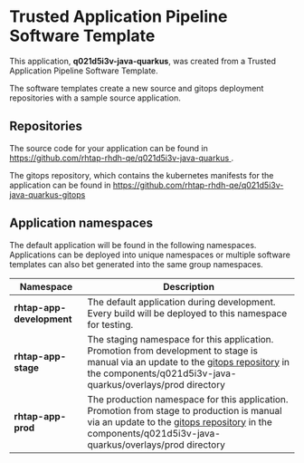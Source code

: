 # Trusted Application Pipeline Software Template

This application, **q021d5i3v-java-quarkus**, was created from a Trusted Application Pipeline Software Template.

The software templates create a new source and gitops deployment repositories with a sample source application. 

## Repositories

The source code for your application can be found in [https://github.com/rhtap-rhdh-qe/q021d5i3v-java-quarkus ](https://github.com/rhtap-rhdh-qe/q021d5i3v-java-quarkus ).
 
The gitops repository, which contains the kubernetes manifests for the application can be found in 
[https://github.com/rhtap-rhdh-qe/q021d5i3v-java-quarkus-gitops ](https://github.com/rhtap-rhdh-qe/q021d5i3v-java-quarkus-gitops ) 

## Application namespaces 

The default application will be found in the following namespaces. Applications can be deployed into unique namespaces or multiple software templates can also bet generated into the same group namespaces.  

|  Namespace   |  Description   |  
| -------- | -------- |   
| **rhtap-app-development** | The default application during development. Every build will be deployed to this namespace for testing. | 
| **rhtap-app-stage** | The staging namespace for this application. Promotion from development to stage is manual via an update to the [gitops repository](https://github.com/rhtap-rhdh-qe/q021d5i3v-java-quarkus-gitops ) in the components/q021d5i3v-java-quarkus/overlays/prod directory |  
| **rhtap-app-prod** | The production namespace for this application. Promotion from stage to production is manual via an update to the [gitops repository](https://github.com/rhtap-rhdh-qe/q021d5i3v-java-quarkus-gitops ) in the components/q021d5i3v-java-quarkus/overlays/prod directory | 